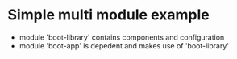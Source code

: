# Simple multi module example
- module 'boot-library' contains components and configuration
- module 'boot-app' is depedent and makes use of 'boot-library'